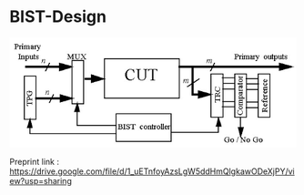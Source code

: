 # BIST-Design
![alt text](Bist_arch.png)


Preprint link : https://drive.google.com/file/d/1_uETnfoyAzsLgW5ddHmQlgkawODeXjPY/view?usp=sharing
